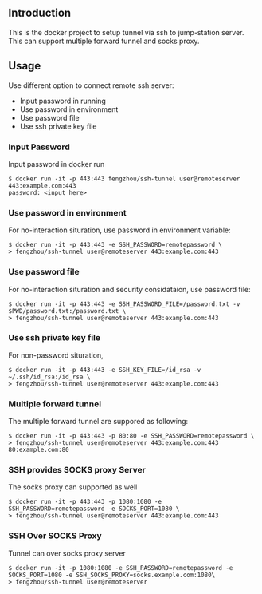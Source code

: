 Introduction
-----
This is the docker project to setup tunnel via ssh to jump-station server. This can support multiple forward tunnel and socks proxy.

Usage
-----
Use different option to connect remote ssh server:
- Input password in running
- Use password in environment
- Use password file
- Use ssh private key file

### Input Password
Input password in docker run
```shell
$ docker run -it -p 443:443 fengzhou/ssh-tunnel user@remoteserver 443:example.com:443
password: <input here>
```

### Use password in environment
For no-interaction situration, use password in environment variable:
```shell
$ docker run -it -p 443:443 -e SSH_PASSWORD=remotepassword \
> fengzhou/ssh-tunnel user@remoteserver 443:example.com:443
```

### Use password file
For no-interaction situration and security considataion, use password file:
```shell
$ docker run -it -p 443:443 -e SSH_PASSWORD_FILE=/password.txt -v $PWD/password.txt:/password.txt \
> fengzhou/ssh-tunnel user@remoteserver 443:example.com:443
```

### Use ssh private key file
For non-password situration,
```shell
$ docker run -it -p 443:443 -e SSH_KEY_FILE=/id_rsa -v ~/.ssh/id_rsa:/id_rsa \
> fengzhou/ssh-tunnel user@remoteserver 443:example.com:443
```

### Multiple forward tunnel
The multiple forward tunnel are suppored as following:
```shell
$ docker run -it -p 443:443 -p 80:80 -e SSH_PASSWORD=remotepassword \
> fengzhou/ssh-tunnel user@remoteserver 443:example.com:443 80:example.com:80
```

### SSH provides SOCKS proxy Server
The socks proxy can supported as well
```shell
$ docker run -it -p 443:443 -p 1080:1080 -e SSH_PASSWORD=remotepassword -e SOCKS_PORT=1080 \
> fengzhou/ssh-tunnel user@remoteserver 443:example.com:443
```

### SSH Over SOCKS Proxy
Tunnel can over socks proxy server
```
$ docker run -it -p 1080:1080 -e SSH_PASSWORD=remotepassword -e SOCKS_PORT=1080 -e SSH_SOCKS_PROXY=socks.example.com:1080\
> fengzhou/ssh-tunnel user@remoteserver
```


